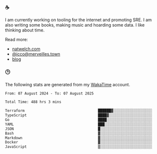 ### ☕

I am currently working on tooling for the internet and promoting SRE. I am also writing some books, making music and hoarding some data. I like thinking about time.

Read more:

 - [natwelch.com](https://natwelch.com)
 - [@icco@merveilles.town](https://merveilles.town/@icco)
 - [blog](https://writing.natwelch.com)

### 🕒

The following stats are generated from my [WakaTime](https://wakatime.com/@icco) account.

<!--START_SECTION:waka-->

```txt
From: 07 August 2024 - To: 07 August 2025

Total Time: 488 hrs 3 mins

Terraform                                  ██████▓░░░░░░░░░░░░░░░░░░   26.95 %
TypeScript                                 ████▓░░░░░░░░░░░░░░░░░░░░   19.12 %
Go                                         ████░░░░░░░░░░░░░░░░░░░░░   15.53 %
YAML                                       ███░░░░░░░░░░░░░░░░░░░░░░   11.72 %
JSON                                       █░░░░░░░░░░░░░░░░░░░░░░░░   04.47 %
Bash                                       ▓░░░░░░░░░░░░░░░░░░░░░░░░   02.99 %
Markdown                                   ▓░░░░░░░░░░░░░░░░░░░░░░░░   02.89 %
Docker                                     ▓░░░░░░░░░░░░░░░░░░░░░░░░   02.23 %
JavaScript                                 ▒░░░░░░░░░░░░░░░░░░░░░░░░   01.91 %
```

<!--END_SECTION:waka-->
